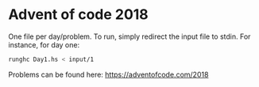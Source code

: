 # Advent of code 2018

One file per day/problem. To run, simply redirect the input file to stdin. For
instance, for day one:

```sh
runghc Day1.hs < input/1
```

Problems can be found here:
https://adventofcode.com/2018

